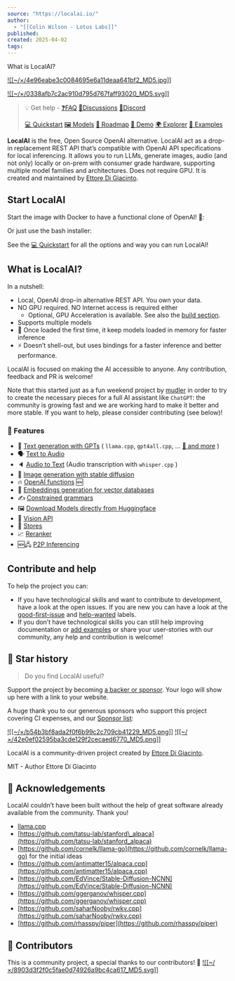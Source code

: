 ```yaml
---
source: "https://localai.io/"
author:
  - "[[Colin Wilson - Lotus Labs]]"
published:
created: 2025-04-02
tags:
---
```

What is LocalAI?

[![[~/×/4e96eabe3c0084695e6a11deaa641bf2_MD5.jpg]]](https://localai.io/)

[![[~/×/0338afb7c2ac910d795d767faff93020_MD5.svg]]](https://trendshift.io/repositories/5539)

> 💡 Get help - [❓FAQ](https://localai.io/faq/) [💭Discussions](https://github.com/go-skynet/LocalAI/discussions) [💭Discord](https://discord.gg/uJAeKSAGDy)
> 
> [💻 Quickstart](https://localai.io/basics/getting_started/) [🖼️ Models](https://models.localai.io/) [🚀 Roadmap](https://github.com/mudler/LocalAI/issues?q=is%3Aissue+is%3Aopen+label%3Aroadmap) [🥽 Demo](https://demo.localai.io/) [🌍 Explorer](https://explorer.localai.io/) [🛫 Examples](https://github.com/go-skynet/LocalAI/tree/master/examples/)

**LocalAI** is the free, Open Source OpenAI alternative. LocalAI act as a drop-in replacement REST API that’s compatible with OpenAI API specifications for local inferencing. It allows you to run LLMs, generate images, audio (and not only) locally or on-prem with consumer grade hardware, supporting multiple model families and architectures. Does not require GPU. It is created and maintained by [Ettore Di Giacinto](https://github.com/mudler).

## Start LocalAI

Start the image with Docker to have a functional clone of OpenAI! 🚀:

Or just use the bash installer:

See the [💻 Quickstart](https://localai.io/basics/getting_started/) for all the options and way you can run LocalAI!

## What is LocalAI?

In a nutshell:

- Local, OpenAI drop-in alternative REST API. You own your data.
- NO GPU required. NO Internet access is required either
	- Optional, GPU Acceleration is available. See also the [build section](https://localai.io/basics/build/).
- Supports multiple models
- 🏃 Once loaded the first time, it keep models loaded in memory for faster inference
- ⚡ Doesn’t shell-out, but uses bindings for a faster inference and better performance.

LocalAI is focused on making the AI accessible to anyone. Any contribution, feedback and PR is welcome!

Note that this started just as a fun weekend project by [mudler](https://github.com/mudler) in order to try to create the necessary pieces for a full AI assistant like `ChatGPT`: the community is growing fast and we are working hard to make it better and more stable. If you want to help, please consider contributing (see below)!

### 🚀 Features

- 📖 [Text generation with GPTs](https://localai.io/features/text-generation/) ( `llama.cpp`, `gpt4all.cpp`, … [📖 and more](https://localai.io/model-compatibility/#model-compatibility-table) )
- 🗣 [Text to Audio](https://localai.io/features/text-to-audio/)
- 🔈 [Audio to Text](https://localai.io/features/audio-to-text/) (Audio transcription with `whisper.cpp` )
- 🎨 [Image generation with stable diffusion](https://localai.io/features/image-generation)
- 🔥 [OpenAI functions](https://localai.io/features/openai-functions/) 🆕
- 🧠 [Embeddings generation for vector databases](https://localai.io/features/embeddings/)
- ✍️ [Constrained grammars](https://localai.io/features/constrained_grammars/)
- 🖼️ [Download Models directly from Huggingface](https://localai.io/models/)
- 🥽 [Vision API](https://localai.io/features/gpt-vision/)
- 💾 [Stores](https://localai.io/stores)
- 📈 [Reranker](https://localai.io/features/reranker/)
- 🆕🖧 [P2P Inferencing](https://localai.io/features/distribute/)

## Contribute and help

To help the project you can:

- If you have technological skills and want to contribute to development, have a look at the open issues. If you are new you can have a look at the [good-first-issue](https://github.com/go-skynet/LocalAI/issues?q=is%3Aissue+is%3Aopen+label%3A%22good+first+issue%22) and [help-wanted](https://github.com/go-skynet/LocalAI/issues?q=is%3Aissue+is%3Aopen+label%3A%22help+wanted%22) labels.
- If you don’t have technological skills you can still help improving documentation or [add examples](https://github.com/go-skynet/LocalAI/tree/master/examples) or share your user-stories with our community, any help and contribution is welcome!

## 🌟 Star history

> Do you find LocalAI useful?

Support the project by becoming [a backer or sponsor](https://github.com/sponsors/mudler). Your logo will show up here with a link to your website.

A huge thank you to our generous sponsors who support this project covering CI expenses, and our [Sponsor list](https://github.com/sponsors/mudler):

[![[~/×/b54b3bf8ada2f0f6b99c2c709cb41229_MD5.png]]](https://www.spectrocloud.com/) [![[~/×/42e0ef02595ba3cde129f2cecaed6770_MD5.png]] 
](https://www.premai.io/)

LocalAI is a community-driven project created by [Ettore Di Giacinto](https://github.com/mudler/).

MIT - Author Ettore Di Giacinto

## 🙇 Acknowledgements

LocalAI couldn’t have been built without the help of great software already available from the community. Thank you!

- [llama.cpp](https://github.com/ggerganov/llama.cpp)
- [https://github.com/tatsu-lab/stanford\_alpaca](https://github.com/tatsu-lab/stanford_alpaca)
- [https://github.com/cornelk/llama-go](https://github.com/cornelk/llama-go) for the initial ideas
- [https://github.com/antimatter15/alpaca.cpp](https://github.com/antimatter15/alpaca.cpp)
- [https://github.com/EdVince/Stable-Diffusion-NCNN](https://github.com/EdVince/Stable-Diffusion-NCNN)
- [https://github.com/ggerganov/whisper.cpp](https://github.com/ggerganov/whisper.cpp)
- [https://github.com/saharNooby/rwkv.cpp](https://github.com/saharNooby/rwkv.cpp)
- [https://github.com/rhasspy/piper](https://github.com/rhasspy/piper)

## 🤗 Contributors

This is a community project, a special thanks to our contributors! 🤗 [![[~/×/8903d3f2f0c5fae0d74926a9bc4ca617_MD5.svg]]](https://github.com/go-skynet/LocalAI/graphs/contributors)